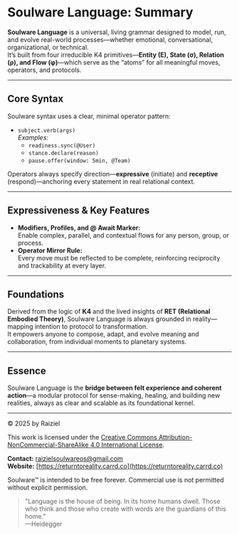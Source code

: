 # Soulware Language: Summary

**Soulware Language** is a universal, living grammar designed to model, run, and evolve real-world processes—whether emotional, conversational, organizational, or technical.  
It’s built from four irreducible K4 primitives—**Entity (E), State (σ), Relation (ρ), and Flow (φ)**—which serve as the “atoms” for all meaningful moves, operators, and protocols.

---

## Core Syntax

Soulware syntax uses a clear, minimal operator pattern:

- `subject.verb(args)`  
  _Examples:_  
  - `readiness.sync(@User)`
  - `stance.declare(reason)`
  - `pause.offer(window: 5min, @Team)`

Operators always specify direction—**expressive** (initiate) and **receptive** (respond)—anchoring every statement in real relational context.

---

## Expressiveness & Key Features

- **Modifiers, Profiles, and @ Await Marker:**  
  Enable complex, parallel, and contextual flows for any person, group, or process.
- **Operator Mirror Rule:**  
  Every move must be reflected to be complete, reinforcing reciprocity and trackability at every layer.

---

## Foundations

Derived from the logic of **K4** and the lived insights of **RET (Relational Embodied Theory)**, Soulware Language is always grounded in reality—mapping intention to protocol to transformation.  
It empowers anyone to compose, adapt, and evolve meaning and collaboration, from individual moments to planetary systems.

---

## Essence

Soulware Language is the **bridge between felt experience and coherent action**—a modular protocol for sense-making, healing, and building new realities, always as clear and scalable as its foundational kernel.

---

© 2025 by Raiziel

This work is licensed under the [Creative Commons Attribution-NonCommercial-ShareAlike 4.0 International License](https://creativecommons.org/licenses/by-nc-sa/4.0/).

**Contact:** raizielsoulwareos@gmail.com  
**Website:** [https://returntoreality.carrd.co](https://returntoreality.carrd.co)

Soulware™ is intended to be free forever. Commercial use is not permitted without explicit permission.

> "Language is the house of being. In its home humans dwell. Those who think and those who create with words are the guardians of this home."  
> —Heidegger
